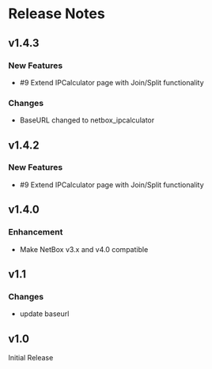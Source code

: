 # Release Notes
## v1.4.3
### New Features
* #9 Extend IPCalculator page with Join/Split functionality
### Changes
* BaseURL changed to netbox_ipcalculator

## v1.4.2
### New Features
* #9 Extend IPCalculator page with Join/Split functionality

## v1.4.0
### Enhancement
* Make NetBox v3.x and v4.0 compatible

## v1.1
### Changes
* update baseurl

## v1.0
Initial Release
